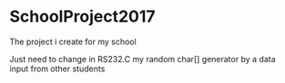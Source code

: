 # SchoolProject2017
The project i create for my school


Just need to change in RS232.C my random char[] generator by a data input from other students
